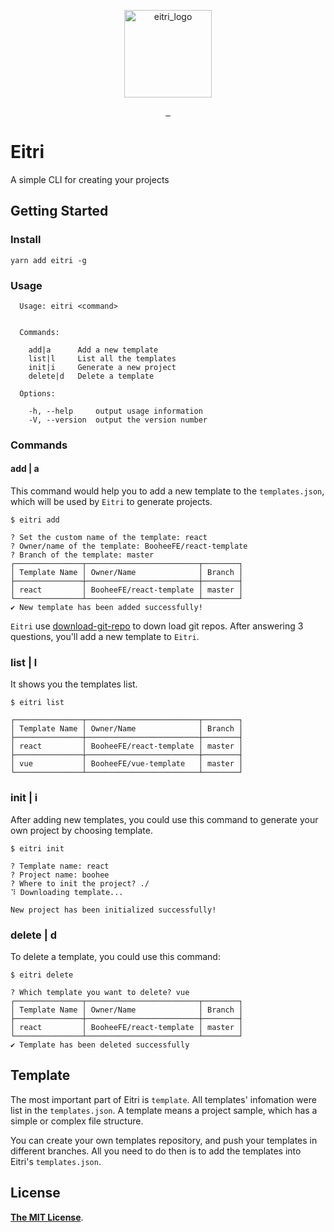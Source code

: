 <p align="center">
	<img width="140" src="https://up.boohee.cn/house/u/fe/logo/eitri.png" alt="eitri_logo">
</p>
<p align="center">
	<a href="https://www.npmjs.com/package/eitri">
		<img src="https://img.shields.io/npm/v/eitri.svg" alt="">
	</a>
	<a href="https://www.npmjs.com/package/eitri">
		<img src="https://img.shields.io/npm/dt/eitri.svg" alt="">
	</a>
	<a href="LICENSE">
		<img src="https://img.shields.io/npm/l/eitri.svg" alt="">
	</a>
</p>

# Eitri
A simple CLI for creating your projects

## Getting Started

### Install

```shell
yarn add eitri -g
```
### Usage

```
  Usage: eitri <command>


  Commands:

    add|a      Add a new template
    list|l     List all the templates
    init|i     Generate a new project
    delete|d   Delete a template

  Options:

    -h, --help     output usage information
    -V, --version  output the version number
```

### Commands
#### add | a
This command would help you to add a new template to the `templates.json`, which will be used by `Eitri` to generate projects.
```
$ eitri add

? Set the custom name of the template: react
? Owner/name of the template: BooheeFE/react-template
? Branch of the template: master
┌───────────────┬─────────────────────────┬────────┐
│ Template Name │ Owner/Name              │ Branch │
├───────────────┼─────────────────────────┼────────┤
│ react         │ BooheeFE/react-template │ master │
└───────────────┴─────────────────────────┴────────┘
✔ New template has been added successfully!
```
`Eitri` use [download-git-repo](https://github.com/flipxfx/download-git-repo) to down load git repos. After answering 3 questions, you'll add a new template to `Eitri`.

### list | l
It shows you the templates list.
```
$ eitri list

┌───────────────┬─────────────────────────┬────────┐
│ Template Name │ Owner/Name              │ Branch │
├───────────────┼─────────────────────────┼────────┤
│ react         │ BooheeFE/react-template │ master │
├───────────────┼─────────────────────────┼────────┤
│ vue           │ BooheeFE/vue-template   │ master │
└───────────────┴─────────────────────────┴────────┘
```

### init | i
After adding new templates, you could use this command to generate your own project by choosing template.
```
$ eitri init

? Template name: react
? Project name: boohee
? Where to init the project? ./
⠹ Downloading template...

New project has been initialized successfully!
```

### delete | d
To delete a template, you could use this command:
```
$ eitri delete

? Which template you want to delete? vue
┌───────────────┬─────────────────────────┬────────┐
│ Template Name │ Owner/Name              │ Branch │
├───────────────┼─────────────────────────┼────────┤
│ react         │ BooheeFE/react-template │ master │
└───────────────┴─────────────────────────┴────────┘
✔ Template has been deleted successfully
```
## Template
The most important part of Eitri is `template`. All templates' infomation were list in the `templates.json`.
A template means a project sample, which has a simple or complex file structure.

You can create your own templates repository, and push your templates in different branches. All you need to do then is to add the templates into Eitri's `templates.json`.

## License

[**The MIT License**](http://opensource.org/licenses/MIT).

